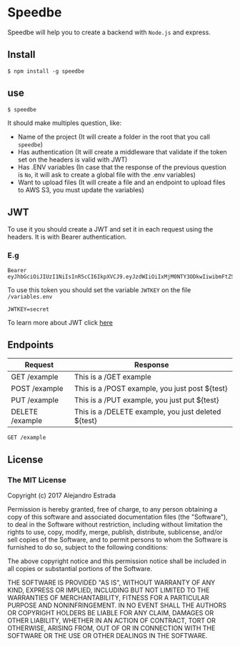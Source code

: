# Speedbe

Speedbe will help you to create a backend with `Node.js` and express.

## Install
```shell
$ npm install -g speedbe
```
## use
```shell
$ speedbe
```
It should make multiples question, like:
  + Name of the project (It will create a folder in the root that you call `speedbe`)
  + Has authentication (It will create a middleware that validate if the token set on the headers is valid with JWT)
  + Has .ENV variables (In case that the response of the previous question is `No`, it will ask to create a global file with the .env variables)
  + Want to upload files (It will create a file and an endpoint to upload files to AWS S3, you must update the variables)

## JWT
To use it you should create a JWT and set it in each request using the headers. It is with Bearer authentication.
### E.g
```
Bearer eyJhbGciOiJIUzI1NiIsInR5cCI6IkpXVCJ9.eyJzdWIiOiIxMjM0NTY3ODkwIiwibmFtZSI6IkpvaG4gRG9lIiwiYWRtaW4iOnRydWV9.TJVA95OrM7E2cBab30RMHrHDcEfxjoYZgeFONFh7HgQ
```
To use this token you should set the variable `JWTKEY` on the file `/variables.env`

```
JWTKEY=secret
```
To learn more about JWT click [here](https://jwt.io/)

## Endpoints
Request      | Response
-------------|------------------------
GET /example | This is a /GET example
POST /example| This is a /POST example, you just post ${test}
PUT /example | This is a /PUT example, you just put ${test}
DELETE /example | This is a /DELETE example, you just deleted ${test}
```
GET /example
```


## License
### The MIT License

Copyright (c) 2017 Alejandro Estrada

Permission is hereby granted, free of charge, to any person obtaining a copy
of this software and associated documentation files (the "Software"), to deal
in the Software without restriction, including without limitation the rights
to use, copy, modify, merge, publish, distribute, sublicense, and/or sell
copies of the Software, and to permit persons to whom the Software is
furnished to do so, subject to the following conditions:

The above copyright notice and this permission notice shall be included in
all copies or substantial portions of the Software.

THE SOFTWARE IS PROVIDED "AS IS", WITHOUT WARRANTY OF ANY KIND, EXPRESS OR
IMPLIED, INCLUDING BUT NOT LIMITED TO THE WARRANTIES OF MERCHANTABILITY,
FITNESS FOR A PARTICULAR PURPOSE AND NONINFRINGEMENT. IN NO EVENT SHALL THE
AUTHORS OR COPYRIGHT HOLDERS BE LIABLE FOR ANY CLAIM, DAMAGES OR OTHER
LIABILITY, WHETHER IN AN ACTION OF CONTRACT, TORT OR OTHERWISE, ARISING FROM,
OUT OF OR IN CONNECTION WITH THE SOFTWARE OR THE USE OR OTHER DEALINGS IN
THE SOFTWARE.